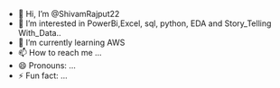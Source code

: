 - 👋 Hi, I’m @ShivamRajput22
- 👀 I’m interested in PowerBi,Excel, sql, python, EDA and Story_Telling With_Data..
- 🌱 I’m currently learning AWS
- 📫 How to reach me ...
- 😄 Pronouns: ...
- ⚡ Fun fact: ...

<!---
ShivamRajput22/ShivamRajput22 is a ✨ special ✨ repository because its `README.md` (this file) appears on your GitHub profile.
You can click the Preview link to take a look at your changes.
--->
